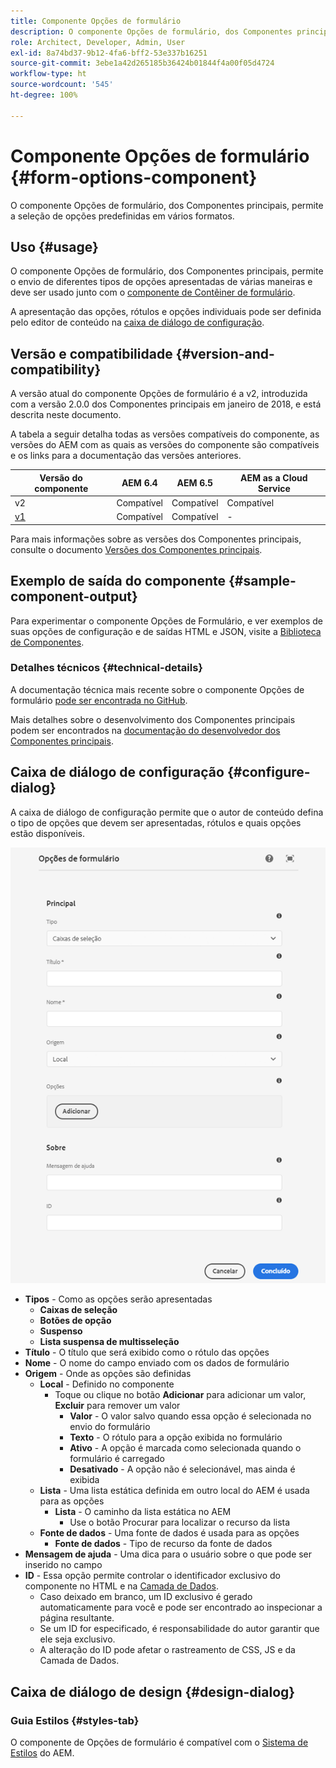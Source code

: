 ```yaml
---
title: Componente Opções de formulário
description: O componente Opções de formulário, dos Componentes principais, permitem a seleção de opções predefinidas em vários formatos.
role: Architect, Developer, Admin, User
exl-id: 8a74bd37-9b12-4fa6-bff2-53e337b16251
source-git-commit: 3ebe1a42d265185b36424b01844f4a00f05d4724
workflow-type: ht
source-wordcount: '545'
ht-degree: 100%

---
```


# Componente Opções de formulário {#form-options-component}

O componente Opções de formulário, dos Componentes principais, permite a seleção de opções predefinidas em vários formatos.

## Uso {#usage}

O componente Opções de formulário, dos Componentes principais, permite o envio de diferentes tipos de opções apresentadas de várias maneiras e deve ser usado junto com o [componente de Contêiner de formulário](form-container.md).

A apresentação das opções, rótulos e opções individuais pode ser definida pelo editor de conteúdo na [caixa de diálogo de configuração](#configure-dialog).

## Versão e compatibilidade {#version-and-compatibility}

A versão atual do componente Opções de formulário é a v2, introduzida com a versão 2.0.0 dos Componentes principais em janeiro de 2018, e está descrita neste documento.

A tabela a seguir detalha todas as versões compatíveis do componente, as versões do AEM com as quais as versões do componente são compatíveis e os links para a documentação das versões anteriores.

| Versão do componente | AEM 6.4 | AEM 6.5 | AEM as a Cloud Service |
|--- |--- |--- |---|
| v2 | Compatível | Compatível | Compatível |
| [v1](/help/components/v1/form-options-v1.md) | Compatível | Compatível | - |

Para mais informações sobre as versões dos Componentes principais, consulte o documento [Versões dos Componentes principais](/help/versions.md).

## Exemplo de saída do componente {#sample-component-output}

Para experimentar o componente Opções de Formulário, e ver exemplos de suas opções de configuração e de saídas HTML e JSON, visite a [Biblioteca de Componentes](https://adobe.com/go/aem_cmp_library_form_options_br).

### Detalhes técnicos {#technical-details}

A documentação técnica mais recente sobre o componente Opções de formulário [pode ser encontrada no GitHub](https://adobe.com/go/aem_cmp_tech_form_options_v2_br).

Mais detalhes sobre o desenvolvimento dos Componentes principais podem ser encontrados na [documentação do desenvolvedor dos Componentes principais](/help/developing/overview.md).

## Caixa de diálogo de configuração {#configure-dialog}

A caixa de diálogo de configuração permite que o autor de conteúdo defina o tipo de opções que devem ser apresentadas, rótulos e quais opções estão disponíveis.

![Caixa de diálogo de edição do componente Opções de formulário](/help/assets/form-options-edit.png)

* **Tipos** - Como as opções serão apresentadas
   * **Caixas de seleção**
   * **Botões de opção**
   * **Suspenso**
   * **Lista suspensa de multisseleção**
* **Título** - O título que será exibido como o rótulo das opções
* **Nome** - O nome do campo enviado com os dados de formulário
* **Origem** - Onde as opções são definidas
   * **Local** - Definido no componente
      * Toque ou clique no botão **Adicionar** para adicionar um valor, **Excluir** para remover um valor
         * **Valor** - O valor salvo quando essa opção é selecionada no envio do formulário
         * **Texto** - O rótulo para a opção exibida no formulário
         * **Ativo** - A opção é marcada como selecionada quando o formulário é carregado
         * **Desativado** - A opção não é selecionável, mas ainda é exibida
   * **Lista** - Uma lista estática definida em outro local do AEM é usada para as opções
      * **Lista** - O caminho da lista estática no AEM
         * Use o botão Procurar para localizar o recurso da lista
   * **Fonte de dados** - Uma fonte de dados é usada para as opções
      * **Fonte de dados** - Tipo de recurso da fonte de dados
* **Mensagem de ajuda** - Uma dica para o usuário sobre o que pode ser inserido no campo
* **ID** - Essa opção permite controlar o identificador exclusivo do componente no HTML e na [Camada de Dados](/help/developing/data-layer/overview.md).
   * Caso deixado em branco, um ID exclusivo é gerado automaticamente para você e pode ser encontrado ao inspecionar a página resultante.
   * Se um ID for especificado, é responsabilidade do autor garantir que ele seja exclusivo.
   * A alteração do ID pode afetar o rastreamento de CSS, JS e da Camada de Dados.

## Caixa de diálogo de design {#design-dialog}

### Guia Estilos {#styles-tab}

O componente de Opções de formulário é compatível com o [Sistema de Estilos](/help/get-started/authoring.md#component-styling) do AEM.
